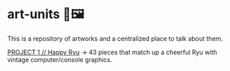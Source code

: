 # art-units 🎨🖼

This is a repository of artworks and a centralized place to talk about them.

[PROJECT 1 // Happy Ryu](https://github.com/electrocomfort/art-units/tree/main/happy-ryu) -> 43 pieces that match up a cheerful Ryu with vintage computer/console graphics.
